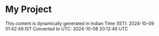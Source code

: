 # My Project

This content is dynamically generated in Indian Time (IST): 2024-10-09 01:42:49 IST
Converted to UTC: 2024-10-08 20:12:49 UTC
